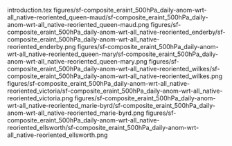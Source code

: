 introduction.tex
figures/sf-composite_eraint_500hPa_daily-anom-wrt-all_native-reoriented_queen-maud/sf-composite_eraint_500hPa_daily-anom-wrt-all_native-reoriented_queen-maud.png
figures/sf-composite_eraint_500hPa_daily-anom-wrt-all_native-reoriented_enderby/sf-composite_eraint_500hPa_daily-anom-wrt-all_native-reoriented_enderby.png
figures/sf-composite_eraint_500hPa_daily-anom-wrt-all_native-reoriented_queen-mary/sf-composite_eraint_500hPa_daily-anom-wrt-all_native-reoriented_queen-mary.png
figures/sf-composite_eraint_500hPa_daily-anom-wrt-all_native-reoriented_wilkes/sf-composite_eraint_500hPa_daily-anom-wrt-all_native-reoriented_wilkes.png
figures/sf-composite_eraint_500hPa_daily-anom-wrt-all_native-reoriented_victoria/sf-composite_eraint_500hPa_daily-anom-wrt-all_native-reoriented_victoria.png
figures/sf-composite_eraint_500hPa_daily-anom-wrt-all_native-reoriented_marie-byrd/sf-composite_eraint_500hPa_daily-anom-wrt-all_native-reoriented_marie-byrd.png
figures/sf-composite_eraint_500hPa_daily-anom-wrt-all_native-reoriented_ellsworth/sf-composite_eraint_500hPa_daily-anom-wrt-all_native-reoriented_ellsworth.png

